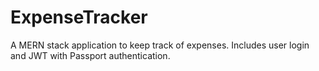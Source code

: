 # ExpenseTracker

A MERN stack application to keep track of expenses. Includes user login and JWT with Passport authentication.
